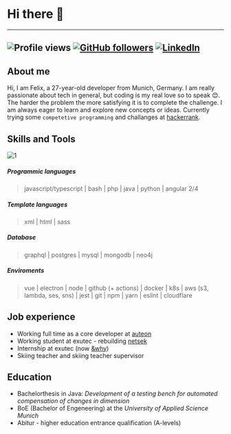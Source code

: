 # Hi there :wave:

-----
![Profile views](https://gpvc.arturio.dev/felix-schaipp) [![GitHub followers](https://img.shields.io/github/followers/felix-schaipp.svg?style=social&label=Follow&maxAge=2592000)](https://github.com/felix-schaipp?tab=followers) [![LinkedIn](https://img.shields.io/badge/LinkedIn-0077B5?style=flat&logo=linkedin&logoColor=white)](https://www.linkedin.com/in/felix-schaipp-7957561b5/)
-----

## About me
Hi, I am Felix, a 27-year-old developer from Munich, Germany. I am really passionate about tech in general, but coding is my real love so to speak :blush:. The harder the problem the more satisfying it is to complete the challenge. I am always eager to learn and explore new concepts or ideas. Currently trying some `competetive programming` and challanges at [hackerrank](https://www.hackerrank.com/).

## Skills and Tools
![1](https://github-readme-stats.vercel.app/api/top-langs/?username=felix-schaipp&theme=blue-green)

##### Programmic languages

> javascript/typescript | bash | php | java | python | angular 2/4 

##### Template languages

> xml | html | sass

##### Database

> graphql | postgres | mysql | mongodb | neo4j

##### Enviroments

> vue | electron | node | github (+ actions) | docker | k8s | aws (s3, lambda, ses, sns) | jest | git | npm | yarn | eslint | cloudflare 


## Job experience
- Working full time as a core developer at [auteon](https://www.auteon.de/)
- Working student at exutec - rebuilding [netsek](https://www.netsek.net/)
- Internship at exutec (now [&why](https://www.why.de/)) 
- Skiing teacher and skiing teacher supervisor

## Education

- Bachelorthesis in Java: _Development of a testing bench for automated compensation of changes in dimension_
- BoE (Bachelor of Engeneering) at the _University of Applied Science Munich_
- Abitur - higher education entrance qualification (A-levels)
